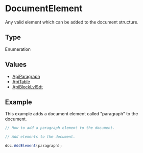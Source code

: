 # DocumentElement

Any valid element which can be added to the document structure.

## Type

Enumeration

## Values

- [ApiParagraph](../ApiParagraph/ApiParagraph.md)
- [ApiTable](../ApiTable/ApiTable.md)
- [ApiBlockLvlSdt](../ApiBlockLvlSdt/ApiBlockLvlSdt.md)


## Example

This example adds a document element called "paragraph" to the document.

```javascript editor-docx
// How to add a paragraph element to the document.

// Add elements to the document.

doc.AddElement(paragraph);
```
